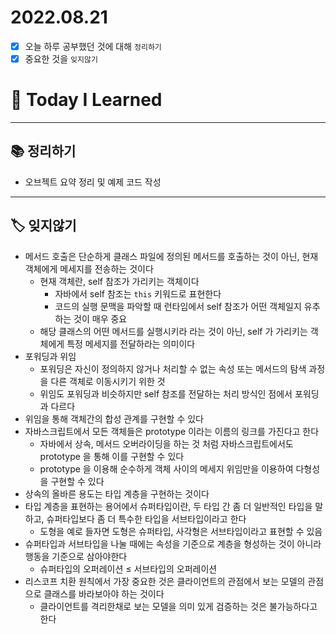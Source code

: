 # 2022.08.21

- [x]  오늘 하루 공부했던 것에 대해 `정리하기`
- [x]  중요한 것을 `잊지않기`

# 🚩 Today I Learned

---

## 📚 정리하기

- 오브젝트 요약 정리 및 예제 코드 작성

---

## 🏷 잊지않기

- 메서드 호출은 단순하게 클래스 파일에 정의된 메서드를 호출하는 것이 아닌, 현재 객체에게 메세지를 전송하는 것이다
    - 현재 객체란, self  참조가 가리키는 객체이다
        - 자바에서 self 참조는 `this` 키워드로 표현한다
        - 코드의 실행 문맥을 파악할 때 런타임에서 self 참조가 어떤 객체일지 유추하는 것이 매우 중요
    - 해당 클래스의 어떤 메서드를 실행시키라 라는 것이 아닌, self 가 가리키는 객체에게 특정 메세지를 전달하라는 의미이다
- 포워딩과 위임
    - 포워딩은 자신이 정의하지 않거나 처리할 수 없는 속성 또는 메서드의 탐색 과정을 다른 객체로 이동시키기 위한 것
    - 위임도 포워딩과 비슷하지만 self 참조를 전달하는 처리 방식인 점에서 포워딩과 다르다
- 위임을 통해 객체간의 합성 관계를 구현할 수 있다
- 자바스크립트에서 모든 객체들은 prototype 이라는 이름의 링크를 가진다고 한다
    - 자바에서 상속, 메서드 오버라이딩을 하는 것 처럼 자바스크립트에서도 prototype 을 통해 이를 구현할 수 있다
    - prototype 을 이용해 순수하게 객체 사이의 메세지 위임만을 이용하여 다형성을 구현할 수 있다
- 상속의 올바른 용도는 타입 계층을 구현하는 것이다
- 타입 계층을 표현하는 용어에서 슈퍼타입이란, 두 타입 간 좀 더 일반적인 타입을 말하고, 슈퍼타입보다 좀 더 특수한 타입을 서브타입이라고 한다
    - 도형을 예로 들자면 도형은 슈퍼타입, 사각형은 서브타입이라고 표현할 수 있음
- 슈퍼타입과 서브타입을 나눌 때에는 속성을 기준으로 계층을 형성하는 것이 아니라 행동을 기준으로 삼아야한다
    - 슈퍼타입의 오퍼레이션 ≤ 서브타입의 오퍼레이션
- 리스코프 치환 원칙에서 가장 중요한 것은 클라이언트의 관점에서 보는 모델의 관점으로 클래스를 바라보아야 하는 것이다
    - 클라이언트를 격리한채로 보는 모델을 의미 있게 검증하는 것은 불가능하다고 한다